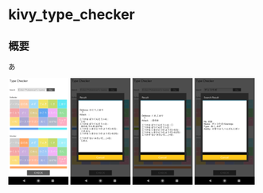 # kivy_type_checker

## 概要
あ

<img src="Screenshot_1.png" width="24%"> <img src="Screenshot_2.png" width="24%"> <img src="Screenshot_3.png" width="24%"> <img src="Screenshot_4.png" width="24%">

